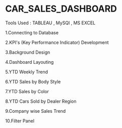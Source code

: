 # CAR_SALES_DASHBOARD

Tools Used : TABLEAU , MySQl , MS EXCEL

1.Connecting to Database

2.KPI's (Key Performance Indicator) Development

3.Background Design

4.Dashboard Layouting

5.YTD Weekly Trend

6.YTD Sales by Body Style
 
7.YTD Sales by Color

8.YTD Cars Sold by Dealer Region
 
9.Company wise Sales Trend
 
10.Filter Panel




